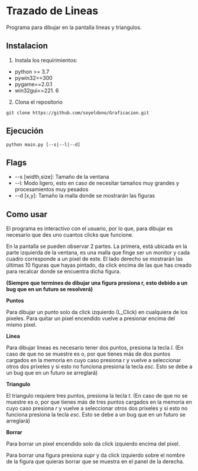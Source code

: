 # Trazado de Lineas

Programa para dibujar en la pantalla lineas y triangulos.


## Instalacion

1. Instala los requirimientos:
- python >= 3.7
 - pywin32==300
 - pygame==2.0.1
 - win32gui==221. 6
2.  Clona el repositorio
```
git clone https://github.com/soyeldono/Graficacion.git
``` 

## Ejecución
```
python main.py [--s|--l|--d]
``` 

## Flags

- --s [width,size]: Tamaño de la ventana
- --l: Modo ligero, esto en caso de necesitar tamaños muy grandes y procesamientos muy pesados
- --d [x,y]: Tamaño la malla donde se mostrarán las figuras


## Como usar

El programa es interactivo con el usuario, por lo que, para dibujar es necesario que des uno cuantos clicks que funcione. 

En la pantalla se pueden observar 2 partes. La primera, está ubicada en la parte izquierda de la ventana, es una malla que
finge ser un monitor y cada cuadro corresponde a un pixel de este. El lado derecho se mostrarán las últimas 10 figuras que
hayas pintado, da click encima de las que has creado para recalcar donde se encuentra dicha figura.

**(Siempre que termines de dibujar una figura presiona r, esto debido a un bug que en un futuro se resolverá)**

**Puntos**

Para dibujar un punto solo da click izquierdo (L\_Click) en cualquiera de los pixeles. Para quitar un pixel encendido vuelve 
a presionar encima del mismo pixel.

**Linea** 

Para dibujar lineas es necesario tener dos puntos, presiona la tecla _l_. (En caso de que no se muestre es o, por que tienes más de dos puntos cargados
en la memoria en cuyo caso presiona _r_ y vuelve a seleccionar otros dos prixeles y si esto no funciona presiona la tecla _esc_. Esto se debe a un bug
que en un futuro se arreglará)

**Triangulo**

El triangulo requiere tres puntos, presiona la tecla _t_. (En caso de que no se muestre es o, por que tienes más de tres puntos cargados en la memoria 
en cuyo caso presiona _r_ y vuelve a seleccionar otros dos prixeles y si esto no funciona presiona la tecla _esc_. Esto se debe a un bug que en un 
futuro se arreglará)

**Borrar**

Para borrar un pixel encendido solo da click izquierdo encima del pixel.

Para borrar una figura presiona _supr_ y da click izquierdo sobre el nombre de la figura que quieras borrar que se muestra en el panel de la derecha.